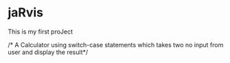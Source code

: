 # jaRvis
This is my first proJect

/* A Calculator using switch-case statements
 which takes two no input from user and 
display the result*/
